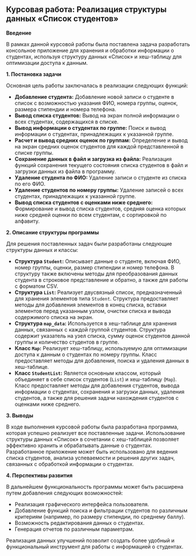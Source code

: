 ## Курсовая работа: Реализация структуры данных «Список студентов»

**Введение**

В рамках данной курсовой работы была поставлена задача разработать консольное приложение для хранения и обработки информации о студентах, используя структуру данных «Список» и хеш-таблицу для оптимизации доступа к данным. 

**1. Постановка задачи**

Основная цель работы заключалась в реализации следующих функций:

* **Добавление студента:** Добавление новой записи о студенте в список с возможностью указания ФИО, номера группы, оценок, размера стипендии и номера телефона.
* **Вывод списка студентов:** Вывод на экран полной информации о всех студентах, содержащихся в списке.
* **Вывод информации о студентах по группе:** Поиск и вывод информации о студентах, принадлежащих к указанной группе.
* **Расчет и вывод средних оценок по группам:**  Определение и вывод на экран средних оценок студентов для каждой представленной в списке группы.
* **Сохранение данных в файл и загрузка из файла:** Реализация функций сохранения текущего состояния списка студентов в файл и загрузки данных из файла в программу.
* **Удаление студента по ФИО:** Удаление записи о студенте из списка по его ФИО.
* **Удаление студентов по номеру группы:** Удаление записей о всех студентах, принадлежащих к указанной группе.
* **Вывод списка студентов с оценками ниже среднего:** Формирование и вывод списка студентов, средняя оценка которых ниже средней оценки по всем студентам, с сортировкой по алфавиту.

**2. Описание структуры программы**

Для решения поставленных задач были разработаны следующие структуры данных и классы:

* **Структура `Student`:** Описывает данные о студенте, включая ФИО, номер группы, оценки, размер стипендии и номер телефона.  В структуру также включены методы для преобразования данных студента в строковое представление и обратно, а также для работы с форматом CSV.
* **Структура `List`:**  Реализует двусвязный список, предназначенный для хранения элементов типа `Student`.  Структура предоставляет методы для добавления элементов в конец списка, вставки элементов перед указанным узлом, очистки списка и вывода содержимого списка на экран.
* **Структура `map_data`:** Используется в хеш-таблице для хранения данных, связанных с каждой группой студентов. Структура содержит указатель на узел списка, сумму оценок студентов данной группы и количество студентов в группе. 
* **Класс `Map`:**  Реализует хеш-таблицу, используемую для оптимизации доступа к данным о студентах по номеру группы.  Класс предоставляет методы для добавления, поиска и удаления данных в хеш-таблице.
* **Класс `StudentList`:**  Является основным классом, который объединяет в себе список студентов (`List`) и хеш-таблицу (`Map`).  Класс предоставляет методы для добавления студентов, вывода информации о студентах, сохранения и загрузки данных, удаления студентов, а также для решения задачи нахождения студентов с оценками ниже среднего.

**3. Выводы**

В ходе выполнения курсовой работы была разработана программа, которая успешно реализует все поставленные задачи. Использование структуры данных «Список» в сочетании с хеш-таблицей позволяет эффективно хранить и обрабатывать данные о студентах. Разработанное приложение может быть использовано для ведения списка студентов, анализа успеваемости и решения других задач, связанных с обработкой информации о студентах.

**4. Перспективы развития**

В дальнейшем функциональность программы может быть расширена путем добавления следующих возможностей:

* Реализация графического интерфейса пользователя.
*  Добавление функций поиска и фильтрации студентов по различным критериям (например, по размеру стипендии, по среднему баллу).
*  Возможность редактирования данных о студентах.
*  Генерация отчетов по различным параметрам.

Реализация данных улучшений позволит создать более удобный и функциональный инструмент для работы с информацией о студентах. 
